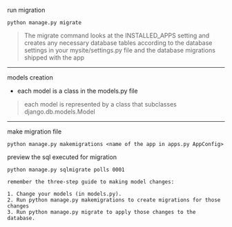 run migration 
```
python manage.py migrate
```

> The migrate command looks at the INSTALLED_APPS setting and creates any necessary database tables according to the database settings in your mysite/settings.py file and the database migrations shipped with the app

--- 

models creation

* each model is a class in the models.py file

> each model is represented by a class that subclasses django.db.models.Model

---

make migration file

```
python manage.py makemigrations <name of the app in apps.py AppConfig>
```

preview the sql executed for migration
```
python manage.py sqlmigrate polls 0001
```



```
remember the three-step guide to making model changes:

1. Change your models (in models.py).
2. Run python manage.py makemigrations to create migrations for those changes
3. Run python manage.py migrate to apply those changes to the database.
```
